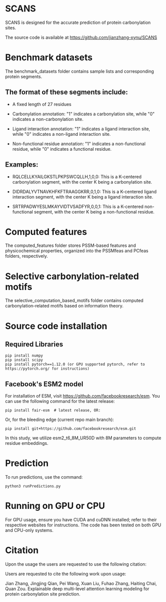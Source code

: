 # SCANS

SCANS is designed for the accurate prediction of protein carbonylation sites.

The source code is available at https://github.com/jianzhang-xynu/SCANS

# Benchmark datasets

The benchmark_datasets folder contains sample lists and corresponding protein segments.

## The format of these segments include:

* A fixed length of 27 residues

* Carbonylation annotation: "1" indicates a carbonylation site, while "0" indicates a non-carbonylation site.

* Ligand interaction annotation: "1" indicates a ligand interaction site, while "0" indicates a non-ligand interaction site.

* Non-functional residue annotation: "1" indicates a non-functional residue, while "0" indicates a functional residue.

## Examples:

* RQLCELLKYAILGKSTLPKPSWCQLLH,1,0,0: This is a K-centered carbonylation segment, with the center K being a carbonylation site.

* DIDRDALYVTNAVKHFKFTRAAGGKRR,0,1,0: This is a K-centered ligand interaction segment, with the center K being a ligand interaction site.

* SRTRPADWYESLMKAYVIDTVSADFYR,0,0,1: This is a K-centered non-functional segment, with the center K being a non-functional residue.


# Computed features

The computed_features folder stores PSSM-based features and physicochemical properties, organized into the PSSMfeas and PCfeas folders, respectively.


# Selective carbonylation-related motifs

The selective_computation_based_motifs folder contains computed carbonylation-related motifs based on information theory.

# Source code installation 
## Required Libraries

```
pip install numpy
pip install scipy
pip install pytorch==1.12.0 (or GPU supported pytorch, refer to https://pytorch.org/ for instructions)
```

## Facebook's ESM2 model

For installation of ESM, visit https://github.com/facebookresearch/esm. You can use the following command for the latest release:

```
pip install fair-esm  # latest release, OR:
```

Or, for the bleeding edge (current repo main branch):

```
pip install git+https://github.com/facebookresearch/esm.git 
```

In this study, we utilize esm2_t6_8M_UR50D with 8M parameters to compute residue embeddings.

# Prediction

To run predictions, use the command:

```
python3 runPredictions.py
```


# Running on GPU or CPU

For GPU usage, ensure you have CUDA and cuDNN installed; refer to their respective websites for instructions. The code has been tested on both GPU and CPU-only systems.


# Citation

Upon the usage the users are requested to use the following citation:

Users are requested to cite the following work upon usage:

Jian Zhang, Jingjing Qian, Pei Wang, Xuan Liu, Fuhao Zhang, Haiting Chai, Quan Zou. Explainable deep multi-level attention learning modeling for protein carbonylation site prediction.
